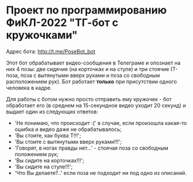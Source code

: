 # Проект по программированию ФиКЛ-2022 "ТГ-бот с кружочками"

Адрес бота: http://t.me/PoseBot_bot

Этот бот обрабатывает видео-сообщения в Телеграме и опознает на них 4 позы: две сидячие (на корточках и на стуле) и три стоячие (Т-поза, поза с вытянутыми вверх руками и поза со свободным расположением рук). Бот работает **только** при присутcтвии одного человека в кадре.

Для работы с ботом нужно просто отправить ему кружочек - бот обработает его (в среднем на 15-секундное видео уходит 20 секунд) и выдает один из следующих ответов:
- 'Не понимаю, что происходит :(' в случае, если произошла какая-то ошибка и видео даже не обрабатывалось;
- 'Вы стоите, как буква Т!!!';
- 'Вы стоите с вытянутыми вверх руками!!!';
- 'Говорят, в ногах правды нет...' - стоячая поза со свободным положением рук;
- 'Вы сидите на корточках!!!';
- 'Вы сидите на стуле!!!';
- 'Что Вы делаете?..' если поза не подходит ни под одно из описаний.
